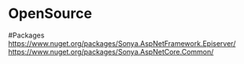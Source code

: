 # OpenSource
#Packages
https://www.nuget.org/packages/Sonya.AspNetFramework.Episerver/
https://www.nuget.org/packages/Sonya.AspNetCore.Common/
